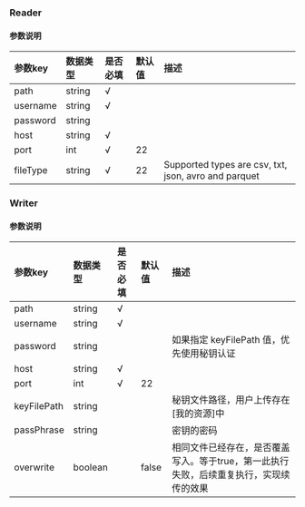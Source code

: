 
### Reader

#### 参数说明
| 参数key            | 数据类型  | 是否必填  | 默认值    |描述                                  |
| :-----            | :-----   | :-----   | :------  | :------                             |
| path              | string   | √        |          |            |
| username          | string   | √        |          |            |
| password          | string   |          |          |            |
| host              | string   | √        |          |            |
| port              | int      | √        | 22       |            |
| fileType          | string   | √        | 22       |Supported types are csv, txt, json, avro and parquet            |


### Writer

#### 参数说明

| 参数key            | 数据类型  | 是否必填  | 默认值    |描述                                  |
| :-----            | :-----   | :-----   | :------  | :------                             |
| path              | string   | √        |          |            |
| username          | string   | √        |          |            |
| password          | string   |          |          |如果指定 keyFilePath 值，优先使用秘钥认证          |
| host              | string   | √        |          |            |
| port              | int      | √        | 22       |            |
| keyFilePath       | string   |          |          |秘钥文件路径，用户上传存在[我的资源]中          |
| passPhrase        | string   |          |          |密钥的密码         |
| overwrite         | boolean  |          | false    |相同文件已经存在，是否覆盖写入。等于true，第一此执行失败，后续重复执行，实现续传的效果|
